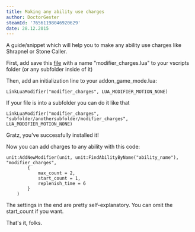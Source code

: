 ```yaml
---
title: Making any ability use charges
author: DoctorGester
steamId: '76561198046920629'
date: 28.12.2015
---
```


A guide/snippet which will help you to make any ability use charges like Shrapnel or Stone Caller.

First, add save this [file](https://gist.github.com/DoctorGester/1939e277e677e9394924) with a name "modifier_charges.lua" to your vscripts folder (or any subfolder inside of it)

Then, add an initialization line to your addon_game_mode.lua:

    LinkLuaModifier("modifier_charges", LUA_MODIFIER_MOTION_NONE)

If your file is into a subfolder you can do it like that

    LinkLuaModifier("modifier_charges", "subfolder/anothersubfolder/modifier_charges", LUA_MODIFIER_MOTION_NONE)

Gratz, you've successfully installed it!

Now you can add charges to any ability with this code:

~~~
unit:AddNewModifier(unit, unit:FindAbilityByName("ability_name"), "modifier_charges",
        {
            max_count = 2,
            start_count = 1,
            replenish_time = 6
        }
    )
~~~

The settings in the end are pretty self-explanatory. You can omit the start_count if you want.

That's it, folks.
